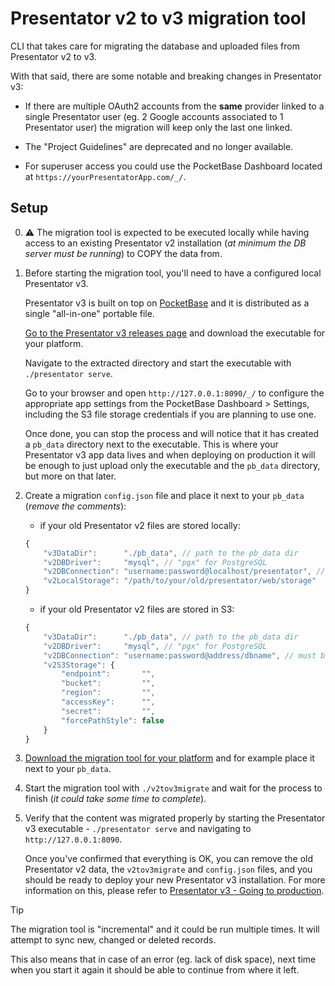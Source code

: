 Presentator v2 to v3 migration tool
======================================================================

CLI that takes care for migrating the database and uploaded files from Presentator v2 to v3.

With that said, there are some notable and breaking changes in Presentator v3:

- If there are multiple OAuth2 accounts from the **same** provider linked to a single Presentator user (eg. 2 Google accounts associated to 1 Presentator user) the migration will keep only the last one linked.

- The "Project Guidelines" are deprecated and no longer available.

- For superuser access you could use the PocketBase Dashboard located at `https://yourPresentatorApp.com/_/`.


## Setup

0. ⚠️ The migration tool is expected to be executed locally while having access to an existing Presentator v2 installation (_at minimum the DB server must be running_) to COPY the data from.

1. Before starting the migration tool, you'll need to have a configured local Presentator v3.

    Presentator v3 is built on top on [PocketBase](https://pocketbase.io) and it is distributed as a single "all-in-one" portable file.

    [Go to the Presentator v3 releases page](https://github.com/presentator/presentator/releases) and download the executable for your platform.

    Navigate to the extracted directory and start the executable with `./presentator serve`.

    Go to your browser and open `http://127.0.0.1:8090/_/` to configure the appropriate app settings from the PocketBase Dashboard > Settings, including the S3 file storage credentials if you are planning to use one.

    Once done, you can stop the process and will notice that it has created a `pb_data` directory next to the executable. This is where your Presentator v3 app data lives and when deploying on production it will be enough to just upload only the executable and the `pb_data` directory, but more on that later.

3. Create a migration `config.json` file and place it next to your `pb_data` (_remove the comments_):

    - if your old Presentator v2 files are stored locally:
    ```js
    {
        "v3DataDir":      "./pb_data", // path to the pb_data dir
        "v2DBDriver":     "mysql", // "pgx" for PostgreSQL
        "v2DBConnection": "username:password@localhost/presentator", // must be a valid DSN
        "v2LocalStorage": "/path/to/your/old/presentator/web/storage"
    }
    ```

    - if your old Presentator v2 files are stored in S3:
    ```js
    {
        "v3DataDir":      "./pb_data", // path to the pb_data dir
        "v2DBDriver":     "mysql", // "pgx" for PostgreSQL
        "v2DBConnection": "username:password@address/dbname", // must be a valid DSN
        "v2S3Storage": {
            "endpoint":       "",
            "bucket":         "",
            "region":         "",
            "accessKey":      "",
            "secret":         "",
            "forcePathStyle": false
        }
    }
    ```

4. [Download the migration tool for your platform](https://github.com/presentator/v2tov3migrate/releases) and for example place it next to your `pb_data`.

5. Start the migration tool with `./v2tov3migrate` and wait for the process to finish (_it could take some time to complete_).

6. Verify that the content was migrated properly by starting the Presentator v3 executable - `./presentator serve` and navigating to `http://127.0.0.1:8090`.

   Once you've confirmed that everything is OK, you can remove the old Presentator v2 data, the `v2tov3migrate` and `config.json` files, and you should be ready to deploy your new Presentator v3 installation.
   For more information on this, please refer to [Presentator v3 - Going to production](https://github.com/presentator/presentator#going-to-production).

> [!TIP]
> The migration tool is "incremental" and it could be run multiple times.
> It will attempt to sync new, changed or deleted records.
>
> This also means that in case of an error (eg. lack of disk space), next time when you start it again it should be able to continue from where it left.
